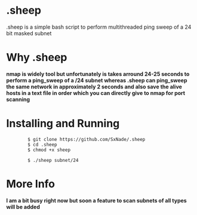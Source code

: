 # .sheep

.sheep is a simple bash script to perform multithreaded ping sweep of a 24 bit masked subnet 


# Why .sheep

**nmap is widely tool but unfortunately is takes arround 24-25 seconds to perform a ping_sweep of a /24 subnet whereas .sheep can ping_sweep the same network in approximately 2 seconds and also save the alive hosts in a text file in order which you can directly give to nmap for port scanning**



# Installing and Running


            $ git clone https://github.com/SxNade/.sheep
            $ cd .sheep
            $ chmod +x sheep
            
            $ ./sheep subnet/24


# More Info

**I am a bit busy right now but soon a feature to scan subnets of all types will be added**
